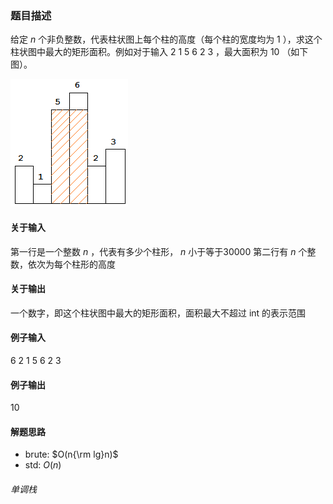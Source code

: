 ### 题目描述
给定 $n$ 个非负整数，代表柱状图上每个柱的高度（每个柱的宽度均为 $1$ ），求这个柱状图中最大的矩形面积。例如对于输入 $2~1~5 ~6~2~3$ ，最大面积为 $10$ （如下图）。

![image](./histogram.png)

#### 关于输入
第一行是一个整数 $n$ ，代表有多少个柱形， $n$ 小于等于$30000$
第二行有 $n$ 个整数，依次为每个柱形的高度

#### 关于输出
一个数字，即这个柱状图中最大的矩形面积，面积最大不超过 int 的表示范围

#### 例子输入
6
2 1 5 6 2 3

#### 例子输出
10

#### 解题思路
* brute: $O(n{\rm lg}n)$
* std: $O(n)$
###### 单调栈
